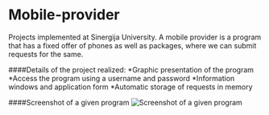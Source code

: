 # Mobile-provider
Projects implemented at Sinergija University. A mobile provider is a program that has a fixed offer of phones as well as packages, where we can submit requests for the same.

####Details of the project realized:
*Graphic presentation of the program
*Access the program using a username and password
*Information windows and application form
*Automatic storage of requests in memory

####Screenshot of a given program
 ![Screenshot of a given program](https://github.com/stojanovicljubinko/Mobile-provider/blob/main/photo.png)
